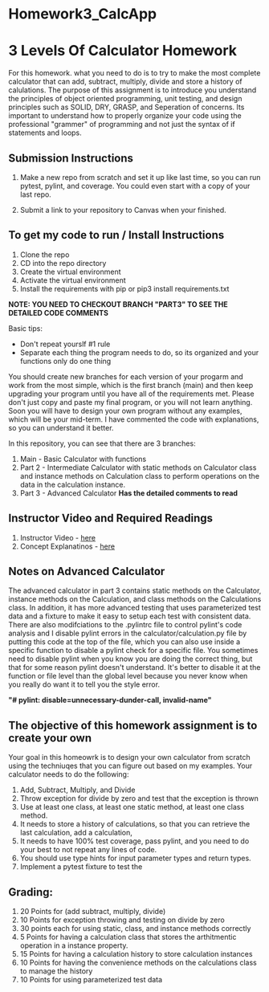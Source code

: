 # Homework3_CalcApp
# 3 Levels Of Calculator Homework

For this homework. what you need to do is to try to make the most complete calculator that can add, subtract, multiply, divide and store a history of calulations.  The purpose of this assignment is to introduce you understand the principles of object oriented programming, unit testing, and design principles such as SOLID, DRY, GRASP, and Seperation of concerns.  Its important to understand how to properly organize your code using the professional "grammer" of programming and not just the syntax of if statements and loops.

## Submission Instructions
1.  Make a new repo from scratch and set it up like last time, so you can run pytest, pylint, and coverage.  You could even start with a copy of your last repo.

2.  Submit a link to your repository to Canvas when your finished.

## To get my code to run / Install Instructions

1.  Clone the repo
2.  CD into the repo directory
3.  Create the virtual environment
4.  Activate the virtual environment
5.  Install the requirements with pip or pip3 install requirements.txt

**NOTE: YOU NEED TO CHECKOUT BRANCH "PART3" TO SEE THE DETAILED CODE COMMENTS**

Basic tips:
* Don't repeat yourslf #1 rule
* Separate each thing the program needs to do, so its organized and your functions only do one thing


You should create new branches for each version of your progarm and work from the most simple, which is the first branch (main) and then keep upgrading your program until you have all of the requirements met.  Please don't just copy and paste my final program, or you will not learn anything.  Soon you will have to design your own program without any examples, which will be your mid-term.  I have commented the code with explanations, so you can understand it better.   

In this repository, you can see that there are 3 branches:

1.  Main - Basic Calculator with functions
2.  Part 2 - Intermediate Calculator with static methods on Calculator class and instance methods on Calculation class to perform operations on the data in the calculation instance.
3.  Part 3 - Advanced Calculator **Has the detailed comments to read**

## Instructor Video and Required Readings

1.  Instructor Video - [here](https://youtu.be/YrtBikBdZOE)
2.  Concept Explanatinos - [here](oopconcepts.md)

## Notes on Advanced Calculator
The advanced calculator in part 3 contains static methods on the Calculator, instance methods on the Calculation, and class methods on the Calculations class.  In addition, it has more advanced testing that uses parameterized test data and a fixture to make it easy to setup each test with consistent data.  There are also modifciations to the .pylintrc file to control pylint's code analysis and I disable pylint errors in the calculator/calculation.py file by putting this code at the top of the file, which you can also use inside a specific function to disable a pylint check for a specific file.   You sometimes need to disable pylint when you know you are doing the correct thing, but that for some reason pylint doesn't understand.  It's better to disable it at the function or file level than the global level because you never know when you really do want it to tell you the style error.

**"# pylint: disable=unnecessary-dunder-call, invalid-name"**


## The objective of this homework assignment is to create your own 

Your goal in this homeowrk is to design your own calculator from scratch using the techniuqes that you can figure out based on my examples.  Your calculator needs to do the following:

1. Add, Subtract, Multiply, and Divide
2. Throw exception for divide by zero and test that the exception is thrown
3. Use at least one class, at least one static method, at least one class method.
4. It needs to  store a history of calculations, so that you can retrieve the last calculation, add a calculation, 
5. It needs to have 100% test coverage, pass pylint, and you need to do your best to not repeat any lines of code.  
6.  You should use type hints for input parameter types and return types.
7.  Implement a pytest fixture to test the 

## Grading:

1.  20  Points for (add subtract, multiply, divide) 
2.  10 Points for exception throwing and testing on divide by zero
3.  30 points each for using static, class, and instance methods correctly
4.  5 Points for having a calculation class that stores the arthitmentic operation in a instance property.
5.  15 Points for having a calculation history to store calculation instances
6.  10 Points for having the convenience methods on the calculations class to manage the history
7.  10 Points for using parameterized test data
